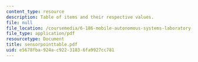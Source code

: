 ```yaml
---
content_type: resource
description: Table of items and their respective values.
file: null
file_location: /coursemedia/6-186-mobile-autonomous-systems-laboratory-january-iap-2005/e5678fba924ac92231836fa9927cc781_sensorpointtable.pdf
file_type: application/pdf
resourcetype: Document
title: sensorpointtable.pdf
uid: e5678fba-924a-c922-3183-6fa9927cc781
---
```

